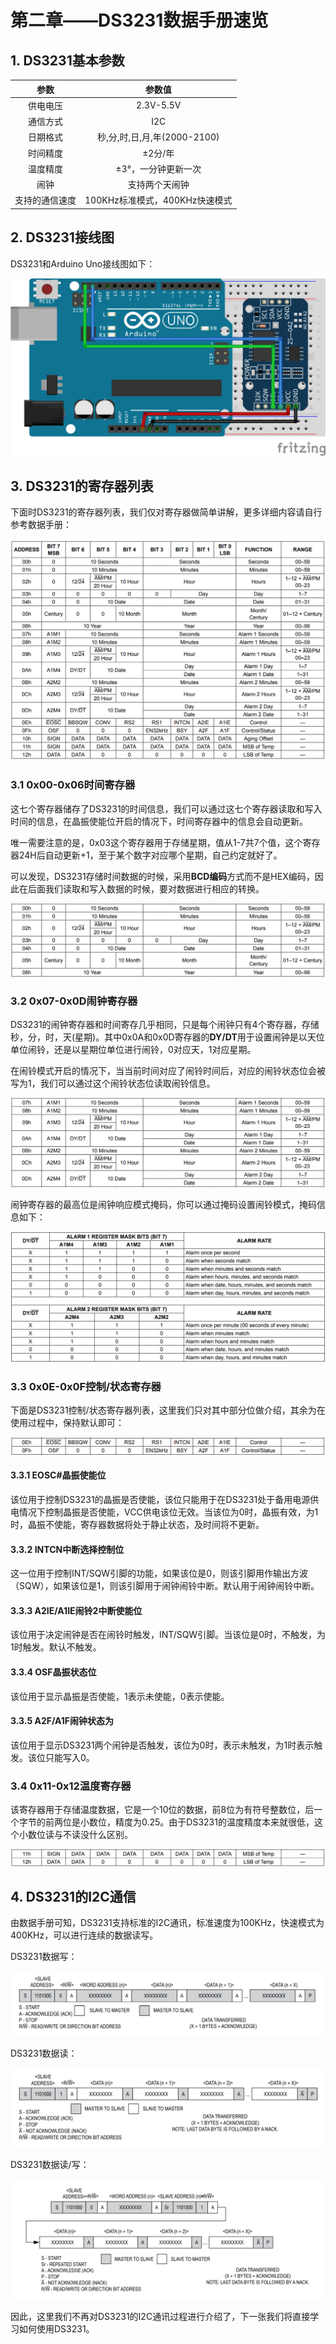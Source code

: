# 第二章——DS3231数据手册速览

## 1. DS3231基本参数

|      参数      |             参数值             |
| :------------: | :----------------------------: |
|    供电电压    |           2.3V-5.5V            |
|    通信方式    |              I2C               |
|    日期格式    |  秒,分,时,日,月,年(2000-2100)  |
|    时间精度    |            ±2分/年             |
|    温度精度    |      ±3°，一分钟更新一次       |
|      闹钟      |         支持两个天闹钟         |
| 支持的通信速度 | 100KHz标准模式，400KHz快速模式 |

## 2. DS3231接线图

DS3231和Arduino Uno接线图如下：

![DS3231接线图](../../../images/通信专题/串口通信/I2C/3.3.2-1.png)

## 3. DS3231的寄存器列表

下面时DS3231的寄存器列表，我们仅对寄存器做简单讲解，更多详细内容请自行参考数据手册：

![DS3231寄存器列表](../../../images/通信专题/串口通信/I2C/3.3.2-2.png)

### 3.1 0x00-0x06时间寄存器

这七个寄存器储存了DS3231的时间信息，我们可以通过这七个寄存器读取和写入时间的信息，在晶振使能位开启的情况下，时间寄存器中的信息会自动更新。

唯一需要注意的是，0x03这个寄存器用于存储星期，值从1-7共7个值，这个寄存器24H后自动更新+1，至于某个数字对应哪个星期，自己约定就好了。

可以发现，DS3231存储时间数据的时候，采用**BCD编码**方式而不是HEX编码，因此在后面我们读取和写入数据的时候，要对数据进行相应的转换。

![DS3231 时间寄存器](../../../images/通信专题/串口通信/I2C/3.3.2-3.png)

### 3.2 0x07-0x0D闹钟寄存器

DS3231的闹钟寄存器和时间寄存几乎相同，只是每个闹钟只有4个寄存器，存储秒，分，时，天(星期)。其中0x0A和0x0D寄存器的**DY/DT**用于设置闹钟是以天位单位闹铃，还是以星期位单位进行闹铃，0对应天，1对应星期。

在闹铃模式开启的情况下，当当前时间对应了闹铃时间后，对应的闹铃状态位会被写为1，我们可以通过这个闹铃状态位读取闹铃信息。


![DS3231 闹钟寄存器](../../../images/通信专题/串口通信/I2C/3.3.2-4.png)

闹钟寄存器的最高位是闹钟响应模式掩码，你可以通过掩码设置闹铃模式，掩码信息如下：

![DS3231 掩码信息](../../../images/通信专题/串口通信/I2C/3.3.2-5.png)

### 3.3 0x0E-0x0F控制/状态寄存器

下面是DS3231控制/状态寄存器列表，这里我们只对其中部分位做介绍，其余为在使用过程中，保持默认即可：

![DS3231控制/状态寄存器](../../../images/通信专题/串口通信/I2C/3.3.2-6.png)

#### 3.3.1 EOSC#晶振使能位

该位用于控制DS3231的晶振是否使能，该位只能用于在DS3231处于备用电源供电情况下控制晶振是否使能，VCC供电该位无效。当该位为0时，晶振有效，为1时，晶振不使能，寄存器数据将处于静止状态，及时间将不更新。

#### 3.3.2 INTCN中断选择控制位

这一位用于控制INT/SQW引脚的功能，如果该位是0，则该引脚用作输出方波（SQW），如果该位是1，则该引脚用于闹钟闹铃中断。默认用于闹钟闹铃中断。

#### 3.3.3 A2IE/A1IE闹铃2中断使能位

该位用于决定闹钟是否在闹铃时触发，INT/SQW引脚。当该位是0时，不触发，为1时触发。默认不触发。

#### 3.3.4 OSF晶振状态位

该位用于显示晶振是否使能，1表示未使能，0表示使能。

#### 3.3.5 A2F/A1F闹钟状态为

该位用于显示DS3231两个闹钟是否触发，该位为0时，表示未触发，为1时表示触发。该位只能写入0。

### 3.4 0x11-0x12温度寄存器

该寄存器用于存储温度数据，它是一个10位的数据，前8位为有符号整数位，后一个字节的前两位是小数位，精度为0.25。由于DS3231的温度精度本来就很低，这个小数位读与不读没什么区别。

![DS3231温度寄存器](../../../images/通信专题/串口通信/I2C/3.3.2-7.png)

## 4. DS3231的I2C通信

由数据手册可知，DS3231支持标准的I2C通讯，标准速度为100KHz，快速模式为400KHz，可以进行连续的数据读写。

DS3231数据写：

![DS3231数据写](../../../images/通信专题/串口通信/I2C/3.3.2-8.png)

DS3231数据读：

![DS3231数据写](../../../images/通信专题/串口通信/I2C/3.3.2-9.png)

DS3231数据读/写：

![DS3231的I2C通信](../../../images/通信专题/串口通信/I2C/3.3.2-10.png)

因此，这里我们不再对DS3231的I2C通讯过程进行介绍了，下一张我们将直接学习如何使用DS3231。